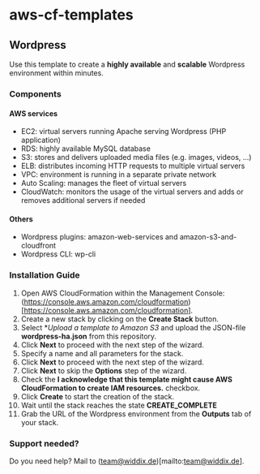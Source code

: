 # aws-cf-templates

## Wordpress

Use this template to create a **highly available** and **scalable** Wordpress environment within minutes.

### Components

#### AWS services

* EC2: virtual servers running Apache serving Wordpress (PHP application)
* RDS: highly available MySQL database
* S3: stores and delivers uploaded media files (e.g. images, videos, ...)
* ELB: distributes incoming HTTP requests to multiple virtual servers
* VPC: environment is running in a separate private network
* Auto Scaling: manages the fleet of virtual servers
* CloudWatch: monitors the usage of the virtual servers and adds or removes additional servers if needed

#### Others

* Wordpress plugins: amazon-web-services and amazon-s3-and-cloudfront
* Wordpress CLI: wp-cli 

### Installation Guide

1. Open AWS CloudFormation within the Management Console: (https://console.aws.amazon.com/cloudformation)[https://console.aws.amazon.com/cloudformation].
1. Create a new stack by clicking on the **Create Stack** button.
1. Select **Upload a template to Amazon S3* and upload the JSON-file **wordpress-ha.json** from this repository.
1. Click **Next** to proceed with the next step of the wizard.
1. Specify a name and all parameters for the stack.
1. Click **Next** to proceed with the next step of the wizard.
1. Click **Next** to skip the **Options** step of the wizard.
1. Check the **I acknowledge that this template might cause AWS CloudFormation to create IAM resources.** checkbox.
1. Click **Create** to start the creation of the stack.
1. Wait until the stack reaches the state **CREATE_COMPLETE**
1. Grab the URL of the Wordpress environment from the **Outputs** tab of your stack.

### Support needed?

Do you need help? Mail to (team@widdix.de)[mailto:team@widdix.de].